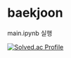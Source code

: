 # baekjoon

main.ipynb 실행

[![Solved.ac Profile](http://mazassumnida.wtf/api/v2/generate_badge?boj=xingand)](https://solved.ac/xingand/)
